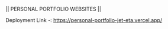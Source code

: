 || PERSONAL PORTFOLIO WEBSITES ||

Deployment Link -: https://personal-portfolio-jet-eta.vercel.app/
